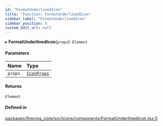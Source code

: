 ```yaml
---
id: "FormatUnderlinedIcon"
title: "Function: FormatUnderlinedIcon"
sidebar_label: "FormatUnderlinedIcon"
sidebar_position: 0
custom_edit_url: null
---
```


▸ **FormatUnderlinedIcon**(`props`): `Element`

#### Parameters

| Name | Type |
| :------ | :------ |
| `props` | [`IconProps`](../types/IconProps.md) |

#### Returns

`Element`

#### Defined in

[packages/firecms_core/src/icons/components/FormatUnderlinedIcon.tsx:3](https://github.com/FireCMSco/firecms/blob/d45f3739/packages/firecms_core/src/icons/components/FormatUnderlinedIcon.tsx#L3)
